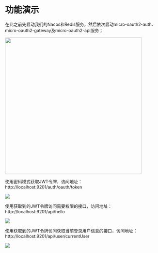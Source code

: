 # 功能演示

在此之前先启动我们的Nacos和Redis服务，然后依次启动micro-oauth2-auth、micro-oauth2-gateway及micro-oauth2-api服务；

<img src="https://markdown-sjc.oss-cn-beijing.aliyuncs.com/note/20200826145905.png" height=450>

使用密码模式获取JWT令牌，访问地址：http://localhost:9201/auth/oauth/token

![](https://markdown-sjc.oss-cn-beijing.aliyuncs.com/note/20200826145814.png)

使用获取到的JWT令牌访问需要权限的接口，访问地址：http://localhost:9201/api/hello

![](https://markdown-sjc.oss-cn-beijing.aliyuncs.com/note/20200826150244.png)

使用获取到的JWT令牌访问获取当前登录用户信息的接口，访问地址：http://localhost:9201/api/user/currentUser

![](https://markdown-sjc.oss-cn-beijing.aliyuncs.com/note/20200826150336.png)


